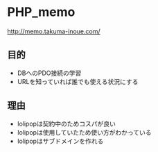 # PHP_memo
http://memo.takuma-inoue.com/

## 目的
- DBへのPDO接続の学習
- URLを知っていれば誰でも使える状況にする

## 理由
- lolipopは契約中のためコスパが良い
- lolipopは使用していたため使い方がわかっている
- lolipopはサブドメインを作れる